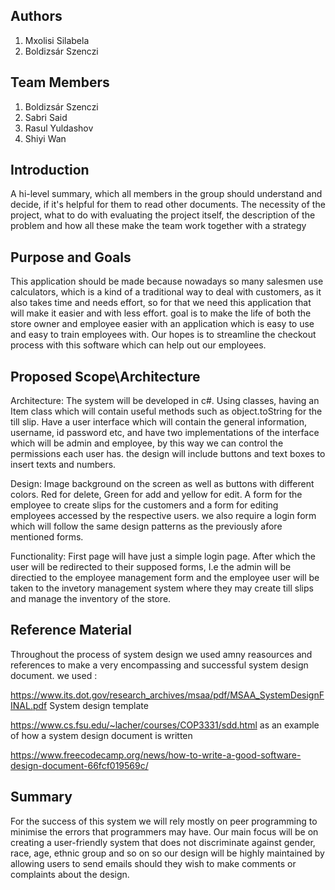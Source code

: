 ## Authors
1. Mxolisi Silabela
2. Boldizsár Szenczi


## Team Members
1. Boldizsár Szenczi
2. Sabri Said
3. Rasul Yuldashov
4. Shiyi Wan

## Introduction
A hi-level summary, which all members in the group should understand and decide,
if it's helpful for them to read other documents.
The necessity of the project, what to do with evaluating the project itself, the description of the problem and how all these
make the team work together with a strategy

## Purpose and Goals
This application should be made because nowadays so many salesmen use calculators,
which is a kind of a traditional way to deal with customers, as it also takes time and needs effort,
so for that we need this application that will make it easier and with less effort. goal is to make the life of both the store owner and employee easier with an application which is easy to use and easy to train employees with. Our hopes is to streamline the checkout process with this software which can help out our employees.



## Proposed Scope\Architecture
Architecture:
The system will be developed in c#. Using classes, having an Item class which will contain useful methods such as object.toString for the till slip. 
Have a user interface which will contain the general information, username, id password etc, and have two implementations of the interface which will be admin and employee, by this way we can control the permissions each user has. the design will include buttons and text boxes to insert texts and numbers.

Design:
Image background on the screen as well as buttons with different colors. Red for delete, Green for add and yellow for edit. A form for the employee to create slips for the customers and a form for editing employees accessed by the respective users. we also require a login form which will follow the same design patterns as the previously afore mentioned forms. 

Functionality:
First page will have just a simple login page. After which the user will be redirected to their supposed forms, I.e the admin will be directied to the employee management form and the employee user will be taken to the invetory management system where they may create till slips and manage the inventory of the store.



## Reference Material
Throughout the process of system design we used amny reasources and references to make a very encompassing and successful system design document. we used :

https://www.its.dot.gov/research_archives/msaa/pdf/MSAA_SystemDesignFINAL.pdf System design template

https://www.cs.fsu.edu/~lacher/courses/COP3331/sdd.html as an example of how a system design document is written

https://www.freecodecamp.org/news/how-to-write-a-good-software-design-document-66fcf019569c/


## Summary
For the success of this system we will rely mostly on peer programming to minimise the errors that programmers may have. Our main focus will be on creating a user-friendly system that does not discriminate against gender, race, age, ethnic group and so on so our design will be highly maintained by allowing users to send emails should they wish to make comments or complaints about the design.
